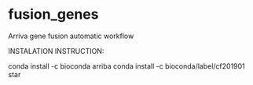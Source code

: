 # fusion_genes
Arriva gene fusion automatic workflow

INSTALATION INSTRUCTION:

conda install -c bioconda arriba
conda install -c bioconda/label/cf201901 star
